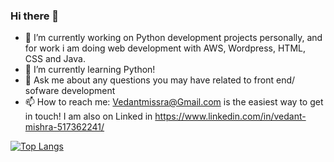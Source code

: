 ### Hi there 👋

- 🔭 I’m currently working on Python development projects personally, and for work i am doing web development with AWS, Wordpress, HTML, CSS and Java.
- 🌱 I’m currently learning Python!
- 💬 Ask me about any questions you may have related to front end/ sofware development
- 📫 How to reach me: Vedantmissra@Gmail.com is the easiest way to get in touch! I am also on Linked in https://www.linkedin.com/in/vedant-mishra-517362241/


[![Top Langs](https://github-readme-stats.vercel.app/api/top-langs/?username=Vertc5)](https://github.com/Vertc5/github-readme-stats)

